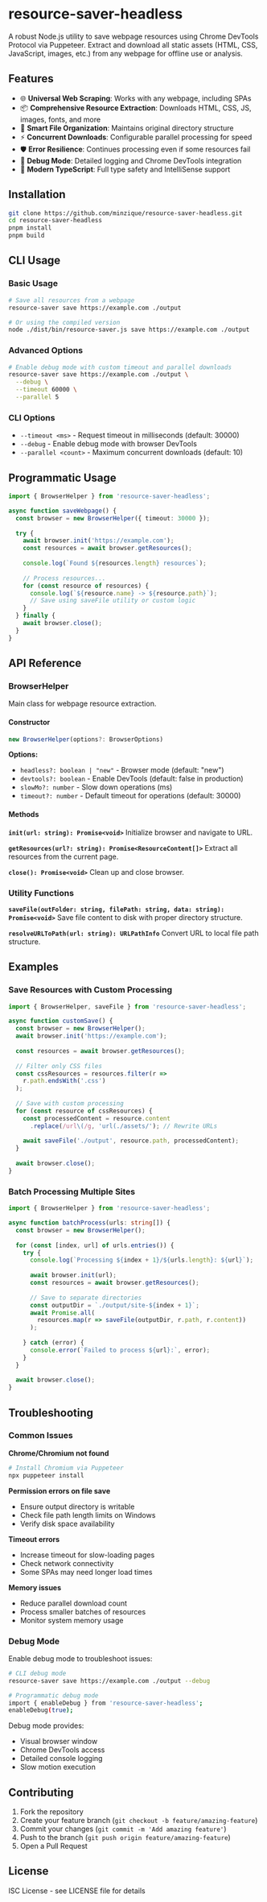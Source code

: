 # resource-saver-headless

A robust Node.js utility to save webpage resources using Chrome DevTools Protocol via Puppeteer. Extract and download all static assets (HTML, CSS, JavaScript, images, etc.) from any webpage for offline use or analysis.

## Features

- 🌐 **Universal Web Scraping**: Works with any webpage, including SPAs
- 📦 **Comprehensive Resource Extraction**: Downloads HTML, CSS, JS, images, fonts, and more
- 🎯 **Smart File Organization**: Maintains original directory structure
- ⚡ **Concurrent Downloads**: Configurable parallel processing for speed
- 🛡️ **Error Resilience**: Continues processing even if some resources fail
- 🐛 **Debug Mode**: Detailed logging and Chrome DevTools integration
- 📱 **Modern TypeScript**: Full type safety and IntelliSense support

## Installation

```bash
git clone https://github.com/minzique/resource-saver-headless.git
cd resource-saver-headless
pnpm install
pnpm build
```

## CLI Usage

### Basic Usage
```bash
# Save all resources from a webpage
resource-saver save https://example.com ./output

# Or using the compiled version
node ./dist/bin/resource-saver.js save https://example.com ./output
```

### Advanced Options
```bash
# Enable debug mode with custom timeout and parallel downloads
resource-saver save https://example.com ./output \
  --debug \
  --timeout 60000 \
  --parallel 5
```

### CLI Options
- `--timeout <ms>` - Request timeout in milliseconds (default: 30000)
- `--debug` - Enable debug mode with browser DevTools
- `--parallel <count>` - Maximum concurrent downloads (default: 10)

## Programmatic Usage

```typescript
import { BrowserHelper } from 'resource-saver-headless';

async function saveWebpage() {
  const browser = new BrowserHelper({ timeout: 30000 });
  
  try {
    await browser.init('https://example.com');
    const resources = await browser.getResources();
    
    console.log(`Found ${resources.length} resources`);
    
    // Process resources...
    for (const resource of resources) {
      console.log(`${resource.name} -> ${resource.path}`);
      // Save using saveFile utility or custom logic
    }
  } finally {
    await browser.close();
  }
}
```

## API Reference

### BrowserHelper

Main class for webpage resource extraction.

#### Constructor
```typescript
new BrowserHelper(options?: BrowserOptions)
```

**Options:**
- `headless?: boolean | "new"` - Browser mode (default: "new")
- `devtools?: boolean` - Enable DevTools (default: false in production)
- `slowMo?: number` - Slow down operations (ms)
- `timeout?: number` - Default timeout for operations (default: 30000)

#### Methods

**`init(url: string): Promise<void>`**
Initialize browser and navigate to URL.

**`getResources(url?: string): Promise<ResourceContent[]>`**
Extract all resources from the current page.

**`close(): Promise<void>`**
Clean up and close browser.

### Utility Functions

**`saveFile(outFolder: string, filePath: string, data: string): Promise<void>`**
Save file content to disk with proper directory structure.

**`resolveURLToPath(url: string): URLPathInfo`**
Convert URL to local file path structure.

## Examples

### Save Resources with Custom Processing
```typescript
import { BrowserHelper, saveFile } from 'resource-saver-headless';

async function customSave() {
  const browser = new BrowserHelper();
  await browser.init('https://example.com');
  
  const resources = await browser.getResources();
  
  // Filter only CSS files
  const cssResources = resources.filter(r => 
    r.path.endsWith('.css')
  );
  
  // Save with custom processing
  for (const resource of cssResources) {
    const processedContent = resource.content
      .replace(/url\(/g, 'url(./assets/'); // Rewrite URLs
    
    await saveFile('./output', resource.path, processedContent);
  }
  
  await browser.close();
}
```

### Batch Processing Multiple Sites
```typescript
import { BrowserHelper } from 'resource-saver-headless';

async function batchProcess(urls: string[]) {
  const browser = new BrowserHelper();
  
  for (const [index, url] of urls.entries()) {
    try {
      console.log(`Processing ${index + 1}/${urls.length}: ${url}`);
      
      await browser.init(url);
      const resources = await browser.getResources();
      
      // Save to separate directories
      const outputDir = `./output/site-${index + 1}`;
      await Promise.all(
        resources.map(r => saveFile(outputDir, r.path, r.content))
      );
      
    } catch (error) {
      console.error(`Failed to process ${url}:`, error);
    }
  }
  
  await browser.close();
}
```

## Troubleshooting

### Common Issues

**Chrome/Chromium not found**
```bash
# Install Chromium via Puppeteer
npx puppeteer install
```

**Permission errors on file save**
- Ensure output directory is writable
- Check file path length limits on Windows
- Verify disk space availability

**Timeout errors**
- Increase timeout for slow-loading pages
- Check network connectivity
- Some SPAs may need longer load times

**Memory issues**
- Reduce parallel download count
- Process smaller batches of resources
- Monitor system memory usage

### Debug Mode

Enable debug mode to troubleshoot issues:

```bash
# CLI debug mode
resource-saver save https://example.com ./output --debug

# Programmatic debug mode  
import { enableDebug } from 'resource-saver-headless';
enableDebug(true);
```

Debug mode provides:
- Visual browser window
- Chrome DevTools access
- Detailed console logging
- Slow motion execution

## Contributing

1. Fork the repository
2. Create your feature branch (`git checkout -b feature/amazing-feature`)
3. Commit your changes (`git commit -m 'Add amazing feature'`)
4. Push to the branch (`git push origin feature/amazing-feature`)
5. Open a Pull Request

## License

ISC License - see LICENSE file for details